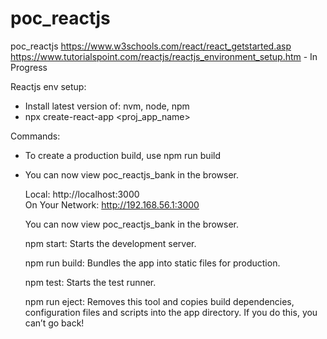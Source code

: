 # poc_reactjs
poc_reactjs
https://www.w3schools.com/react/react_getstarted.asp
https://www.tutorialspoint.com/reactjs/reactjs_environment_setup.htm - In Progress
  

Reactjs env setup: 
- Install latest version of: nvm, node, npm
- npx create-react-app <proj_app_name>

Commands:
- To create a production build, use npm run build
- You can now view poc_reactjs_bank in the browser.

  Local:            http://localhost:3000        
  On Your Network:  http://192.168.56.1:3000

  You can now view poc_reactjs_bank in the browser.

  npm start: Starts the development server.

  npm run build: Bundles the app into static files for production.

  npm test: Starts the test runner.

  npm run eject:     Removes this tool and copies build dependencies, configuration files
    and scripts into the app directory. If you do this, you can’t go back!